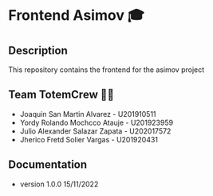 # Frontend Asimov 🎓

## Description
This repository contains the frontend for the asimov project

## Team TotemCrew 👨‍💻
* Joaquin San Martin Alvarez - U201910511
* Yordy Rolando Mochcco Atauje - U201923959
* Julio Alexander Salazar Zapata - U202017572
* Jherico Fretd Solier Vargas - U201920431

## Documentation
* version 1.0.0 15/11/2022
